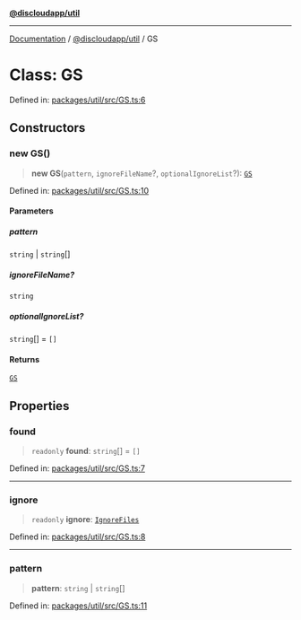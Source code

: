 [**@discloudapp/util**](../README.md)

***

[Documentation](../../../packages.md) / [@discloudapp/util](../README.md) / GS

# Class: GS

Defined in: [packages/util/src/GS.ts:6](https://github.com/discloud/discloud.app/blob/bfcb626f6315ac03eb36b36e57f162cd101e1996/packages/util/src/GS.ts#L6)

## Constructors

### new GS()

> **new GS**(`pattern`, `ignoreFileName`?, `optionalIgnoreList`?): [`GS`](GS.md)

Defined in: [packages/util/src/GS.ts:10](https://github.com/discloud/discloud.app/blob/bfcb626f6315ac03eb36b36e57f162cd101e1996/packages/util/src/GS.ts#L10)

#### Parameters

##### pattern

`string` | `string`[]

##### ignoreFileName?

`string`

##### optionalIgnoreList?

`string`[] = `[]`

#### Returns

[`GS`](GS.md)

## Properties

### found

> `readonly` **found**: `string`[] = `[]`

Defined in: [packages/util/src/GS.ts:7](https://github.com/discloud/discloud.app/blob/bfcb626f6315ac03eb36b36e57f162cd101e1996/packages/util/src/GS.ts#L7)

***

### ignore

> `readonly` **ignore**: [`IgnoreFiles`](IgnoreFiles.md)

Defined in: [packages/util/src/GS.ts:8](https://github.com/discloud/discloud.app/blob/bfcb626f6315ac03eb36b36e57f162cd101e1996/packages/util/src/GS.ts#L8)

***

### pattern

> **pattern**: `string` \| `string`[]

Defined in: [packages/util/src/GS.ts:11](https://github.com/discloud/discloud.app/blob/bfcb626f6315ac03eb36b36e57f162cd101e1996/packages/util/src/GS.ts#L11)
